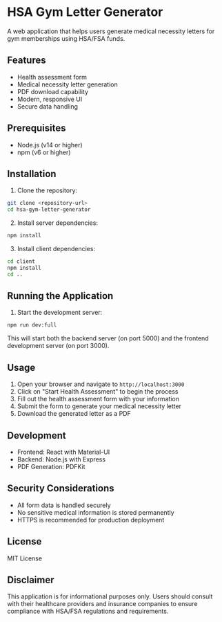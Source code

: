 # HSA Gym Letter Generator

A web application that helps users generate medical necessity letters for gym memberships using HSA/FSA funds.

## Features

- Health assessment form
- Medical necessity letter generation
- PDF download capability
- Modern, responsive UI
- Secure data handling

## Prerequisites

- Node.js (v14 or higher)
- npm (v6 or higher)

## Installation

1. Clone the repository:
```bash
git clone <repository-url>
cd hsa-gym-letter-generator
```

2. Install server dependencies:
```bash
npm install
```

3. Install client dependencies:
```bash
cd client
npm install
cd ..
```

## Running the Application

1. Start the development server:
```bash
npm run dev:full
```

This will start both the backend server (on port 5000) and the frontend development server (on port 3000).

## Usage

1. Open your browser and navigate to `http://localhost:3000`
2. Click on "Start Health Assessment" to begin the process
3. Fill out the health assessment form with your information
4. Submit the form to generate your medical necessity letter
5. Download the generated letter as a PDF

## Development

- Frontend: React with Material-UI
- Backend: Node.js with Express
- PDF Generation: PDFKit

## Security Considerations

- All form data is handled securely
- No sensitive medical information is stored permanently
- HTTPS is recommended for production deployment

## License

MIT License

## Disclaimer

This application is for informational purposes only. Users should consult with their healthcare providers and insurance companies to ensure compliance with HSA/FSA regulations and requirements. 